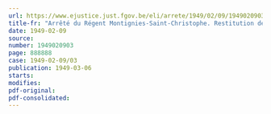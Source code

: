```yaml
---
url: https://www.ejustice.just.fgov.be/eli/arrete/1949/02/09/1949020903/justel
title-fr: "Arrêté du Régent Montignies-Saint-Christophe. Restitution des subsides"
date: 1949-02-09
source:
number: 1949020903
page: 888888
case: 1949-02-09/03
publication: 1949-03-06
starts:
modifies:
pdf-original:
pdf-consolidated:
---
```



